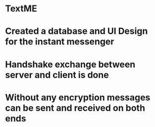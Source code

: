 # TextME
# Created a database and UI Design for the instant messenger
# Handshake exchange between server and client is done
# Without any encryption messages can be sent and received on both ends
